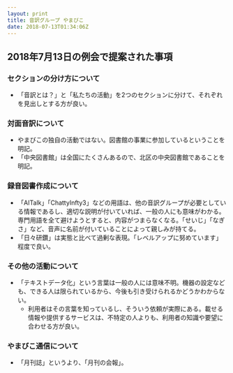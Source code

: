 ```yaml
---
layout: print
title: 音訳グループ やまびこ
date: 2018-07-13T01:34:06Z
---
```


## 2018年7月13日の例会で提案された事項

### セクションの分け方について

- 「音訳とは？」と「私たちの活動」を2つのセクションに分けて、それぞれを見出しとする方が良い。

### 対面音訳について

- やまびこの独自の活動ではない。図書館の事業に参加しているということを明記。
- 「中央図書館」は全国にたくさんあるので、北区の中央図書館であることを明記。

### 録音図書作成について

- 「AITalk」「ChattyInfty3」などの用語は、他の音訳グループが必要としている情報であるし、適切な説明が付いていれば、一般の人にも意味がわかる。専門用語を全て避けようとすると、内容がつまらなくなる。「せいじ」「なぎさ」など、音声に名前が付いていることによって親しみが持てる。
- 「日々研鑽」は実態と比べて過剰な表現。「レベルアップに努めています」程度で良い。

### その他の活動について

- 「テキストデータ化」という言葉は一般の人には意味不明。機器の設定なども、できる人は限られているから、今後も引き受けられるかどうかわからない。
  - 利用者はその言葉を知っているし、そういう依頼が実際にある。載せる情報や提供するサービスは、不特定の人よりも、利用者の知識や要望に合わせる方が良い。

### やまびこ通信について

- 「月刊誌」というより、「月刊の会報」。

